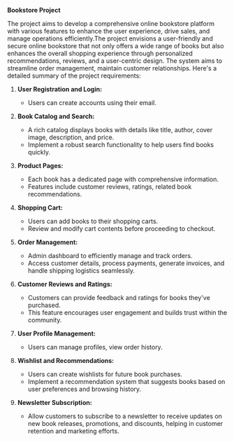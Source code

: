 **Bookstore Project**

The project aims to develop a comprehensive online bookstore platform with various features to enhance the user experience, drive sales, and manage operations efficiently.The project envisions a user-friendly and secure online bookstore that not only offers a wide range of books but also enhances the overall shopping experience through personalized recommendations, reviews, and a user-centric design. The system aims to streamline order management, maintain customer relationships. Here's a detailed summary of the project requirements:

1. **User Registration and Login:**

    - Users can create accounts using their email.

2. **Book Catalog and Search:**

    - A rich catalog displays books with details like title, author, cover image, description, and price.
    - Implement a robust search functionality to help users find books quickly.

3. **Product Pages:**

    - Each book has a dedicated page with comprehensive information.
    - Features include customer reviews, ratings, related book recommendations.

4. **Shopping Cart:**

    - Users can add books to their shopping carts.
    - Review and modify cart contents before proceeding to checkout.

5. **Order Management:**

    - Admin dashboard to efficiently manage and track orders.
    - Access customer details, process payments, generate invoices, and handle shipping logistics seamlessly.

6. **Customer Reviews and Ratings:**

    - Customers can provide feedback and ratings for books they've purchased.
    - This feature encourages user engagement and builds trust within the community.

7. **User Profile Management:**

    - Users can manage profiles, view order history.

8. **Wishlist and Recommendations:**

    - Users can create wishlists for future book purchases.
    - Implement a recommendation system that suggests books based on user preferences and browsing history.

9. **Newsletter Subscription:**
    - Allow customers to subscribe to a newsletter to receive updates on new book releases, promotions, and discounts, helping in customer retention and marketing efforts.
